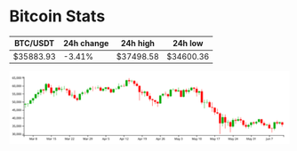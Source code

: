 # Bitcoin Stats

BTC/USDT|24h change|24h high|24h low|
|---|---|---|---|
|$35883.93|-3.41%|$37498.58|$34600.36|

<img src="./chart.svg">

